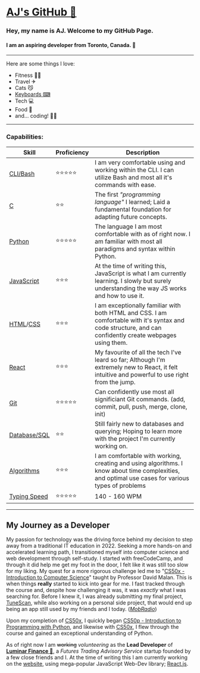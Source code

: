 # [AJ's GitHub 🌟](https://github.com/wakeupaj)

### Hey, my name is AJ. Welcome to my GitHub Page.

#### I am an aspiring developer from Toronto, Canada. 🍁
___
Here are some things I love:
- Fitness 🏋️‍♂️
- Travel ✈
- Cats 😼
- [Keyboards ⌨](https://reddit.com/r/MechanicalKeyboards)
- Tech 💻
- Food 🍜
- and... coding! 👨‍💻
___
### Capabilities:

|Skill|Proficiency|Description|
|---|---|---|
|[CLI/Bash](https://github.com/topics/cli) |⭐⭐⭐⭐⭐|I am very comfortable using and working within the CLI. I can utilize Bash and most all it's commands with ease. |
| [C](https://github.com/topics/c)   |⭐⭐|The first *"programming language"* I learned; Laid a fundamental foundation for adapting future concepts.    |
|[Python](https://github.com/topics/python)  |⭐⭐⭐⭐⭐|The language I am most comfortable with as of right now. I am familiar with most all paradigms and syntax within Python.|
|[JavaScript](https://github.com/topics/javascript) |⭐⭐⭐ |At the time of writing this, JavaScript is what I am currently learning. I slowly but surely understanding the way JS works and how to use it.|
|[HTML](https://github.com/topics/html)/[CSS](https://github.com/topics/css) |⭐⭐⭐|I am exceptionally familiar with both HTML and CSS. I am comfortable with it's syntax and code structure, and can confidently create webpages using them.|
|[React](https://github.com/topics/react) |⭐⭐⭐|My favourite of all the tech I've leard so far; Although I'm extremely new to React, it felt intuitive and powerful to use right from the jump. |
|[Git](https://github.com/topics/git) |⭐⭐⭐⭐⭐|Can confidently use most all significiant Git commands. (add, commit, pull, push, merge, clone, init)|
|[Database/SQL](https://github.com/topics/database)|⭐⭐|Still fairly new to databases and querying; Hoping to learn more with the project I'm currently working on.|
|[Algorithms](https://github.com/topics/algorithms)|⭐⭐⭐|I am comfortable with working, creating and using algorithms. I know about time complexities, and optimal use cases for various types of problems|
|[Typing Speed](https://monkeytype.com/profile/wakeupaj) |⭐⭐⭐⭐⭐ |140 - 160 WPM| 


___
## My Journey as a Developer
My passion for technology was the driving force behind my decision to step away from a traditional IT education in 2022. Seeking a more hands-on and accelerated learning path, I transitioned myself into computer science and web development through self-study. I started with freeCodeCamp, and through it did help me get my foot in the door, I felt like it was still too slow for my liking. My quest for a more rigorous challenge led me to "[CS50x - Introduction to Computer Science](https://cs50.harvard.edu/x/2024/)" taught by Professor David Malan. This is when things **really** started to kick into gear for me. I fast tracked through the course and, despite  how challenging it was, it was *exactly* what I was searching for. Before I knew it, I was already submitting my final project, [TuneScan](https://github.com/wakeupaj/FinalProject--TuneScan), while also working on a personal side project, that would end up being an app still used by my friends and I today. (*[MobRadio](https://github.com/wakeupaj/mob-radio)*)

Upon my completion of [CS50x](https://cs50.harvard.edu/x/2024/), I quickly began [CS50p - Introduction to Programming with Python](https://cs50.harvard.edu/python/2022/), and likewise with [CS50x](https://cs50.harvard.edu/x/2024/), I flew through the course and gained an exceptional understanding of Python. 

As of right now I am ~~working~~ *volunteering* as the **Lead Developer** of **[Luminar Finance 🌙](https://github.com/wakeupaj/luminarfinance)**, a *Futures Trading Advisory Service* startup founded by a few close friends and I. At the time of writing this I am currently working on the [website](https://luminarfinance.net), using mega-popular JavaScript Web-Dev library; [React.js](https://github.com/topics/react).




